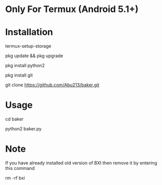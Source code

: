# Only For Termux (Android 5.1+)
# Installation

termux-setup-storage

pkg update && pkg upgrade

pkg install python2

pkg install git

git clone https://github.com/Abu213/baker.git

# Usage

cd baker

python2 baker.py


# Note
If you have already installed old version of BXI then remove it by entering this command

rm -rf bxi
